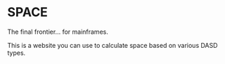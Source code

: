 # SPACE

The final frontier... for mainframes. 

This is a website you can use to calculate space based on various DASD types. 